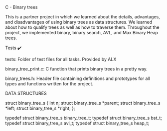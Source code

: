 C - Binary trees

This is a partner project in which we learned about the details, advantages, and disadvantages of using binary trees as data structures. We learned about how to qualify trees as well as how to traverse them. Throughout the project, we implemented binary, binary search, AVL, and Max Binary Heap trees.

Tests ✔️

tests: Folder of test files for all tasks. Provided by ALX

binary_tree_print.c: C function that prints binary trees in a pretty way.

binary_trees.h: Header file containing definitions and prototypes for all types and functions written for the project.

DATA STRUCTURES

struct binary_tree_s
{
    int n;
    struct binary_tree_s *parent;
    struct binary_tree_s *left;
    struct binary_tree_s *right;
};

typedef struct binary_tree_s binary_tree_t;
typedef struct binary_tree_s bst_t;
typedef struct binary_tree_s avl_t;
typedef struct binary_tree_s heap_t;

